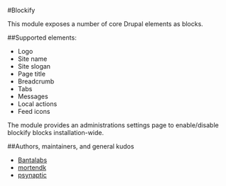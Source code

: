 #Blockify

This module exposes a number of core Drupal elements as blocks.

##Supported elements:

* Logo
* Site name
* Site slogan
* Page title
* Breadcrumb
* Tabs
* Messages
* Local actions
* Feed icons

The module provides an administrations settings page to enable/disable blockify blocks installation-wide.

##Authors, maintainers, and general kudos

* [Bantalabs](http://bantalabs.com)
* [mortendk](http://drupal.org/user/65676)
* [psynaptic](http://drupal.org/user/93429)
